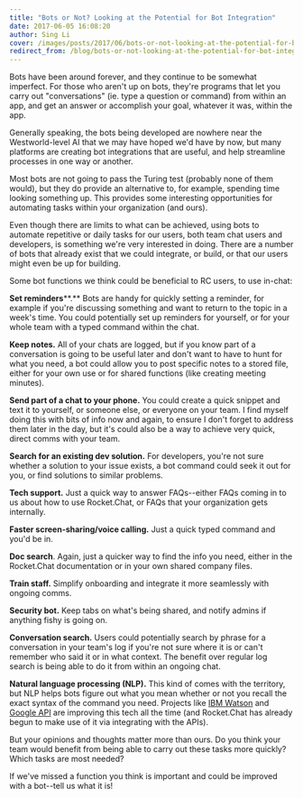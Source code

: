 ```yaml
---
title: "Bots or Not? Looking at the Potential for Bot Integration"
date: 2017-06-05 16:08:20
author: Sing Li
cover: /images/posts/2017/06/bots-or-not-looking-at-the-potential-for-bot-integration/robotfront.png
redirect_from: /blog/bots-or-not-looking-at-the-potential-for-bot-integration
---
```

Bots have been around forever, and they continue to be somewhat imperfect. For those who aren't up on bots, they're programs that let you carry out "conversations" (ie. type a question or command) from within an app, and get an answer or accomplish your goal, whatever it was, within the app.

Generally speaking, the bots being developed are nowhere near the Westworld-level AI that we may have hoped we'd have by now, but many platforms are creating bot integrations that are useful, and help streamline processes in one way or another.

Most bots are not going to pass the Turing test (probably none of them would), but they do provide an alternative to, for example, spending time looking something up. This provides some interesting opportunities for automating tasks within your organization (and ours).

Even though there are limits to what can be achieved, using bots to automate repetitive or daily tasks for our users, both team chat users and developers, is something we're very interested in doing. There are a number of bots that already exist that we could integrate, or build, or that our users might even be up for building.

Some bot functions we think could be beneficial to RC users, to use in-chat:

**Set reminders****.** Bots are handy for quickly setting a reminder, for example if you're discussing something and want to return to the topic in a week's time. You could potentially set up reminders for yourself, or for your whole team with a typed command within the chat.

**Keep notes.** All of your chats are logged, but if you know part of a conversation is going to be useful later and don't want to have to hunt for what you need, a bot could allow you to post specific notes to a stored file, either for your own use or for shared functions (like creating meeting minutes).

**Send part of a chat to your phone.** You could create a quick snippet and text it to yourself, or someone else, or everyone on your team. I find myself doing this with bits of info now and again, to ensure I don't forget to address them later in the day, but it's could also be a way to achieve very quick, direct comms with your team.

**Search for an existing dev solution.** For developers, you're not sure whether a solution to your issue exists, a bot command could seek it out for you, or find solutions to similar problems.

**Tech support.** Just a quick way to answer FAQs--either FAQs coming in to us about how to use Rocket.Chat, or FAQs that your organization gets internally.

**Faster screen-sharing/voice calling.** Just a quick typed command and you'd be in.

**Doc search**. Again, just a quicker way to find the info you need, either in the Rocket.Chat documentation or in your own shared company files.

**Train staff.** Simplify onboarding and integrate it more seamlessly with ongoing comms.

**Security bot.** Keep tabs on what's being shared, and notify admins if anything fishy is going on.

**Conversation search.** Users could potentially search by phrase for a conversation in your team's log if you're not sure where it is or can't remember who said it or in what context. The benefit over regular log search is being able to do it from within an ongoing chat. 

**Natural language processing (NLP).** This kind of comes with the territory, but NLP helps bots figure out what you mean whether or not you recall the exact syntax of the command you need. Projects like [IBM Watson](https://www.ibm.com/watson/developercloud/nl-classifier.html) and [Google API](https://cloud.google.com/natural-language/) are improving this tech all the time (and Rocket.Chat has already begun to make use of it via integrating with the APIs).  

But your opinions and thoughts matter more than ours. Do you think your team would benefit from being able to carry out these tasks more quickly? Which tasks are most needed?

If we've missed a function you think is important and could be improved with a bot--tell us what it is!
